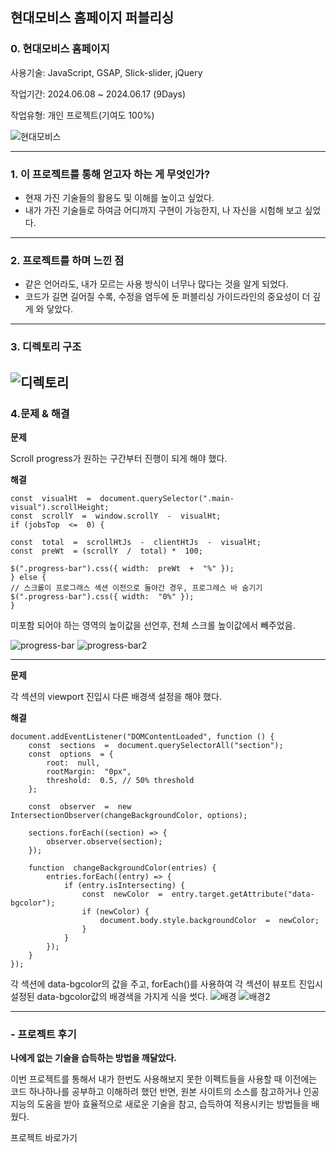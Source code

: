 ## 현대모비스 홈페이지 퍼블리싱

### 0. 현대모비스 홈페이지

사용기술: JavaScript, GSAP, Slick-slider, jQuery

작업기간: 2024.06.08 ~ 2024.06.17 (9Days)

작업유형: 개인 프로젝트(기여도 100%)

![현대모비스](https://github.com/Minseong0000/adsf/assets/160007497/7614683e-391d-4d56-ac9f-27197f254542)


---

### 1. 이 프로젝트를 통해 얻고자 하는 게 무엇인가?

- 현재 가진 기술들의 활용도 및 이해를 높이고 싶었다.
- 내가 가진 기술들로 하여금 어디까지 구현이 가능한지, 나 자신을 시험해 보고 싶었다.

---

### 2. 프로젝트를 하며 느낀 점

- 같은 언어라도, 내가 모르는 사용 방식이 너무나 많다는 것을 알게 되었다.
- 코드가 길면 길어질 수록, 수정을 염두에 둔 퍼블리싱 가이드라인의 중요성이 더 깊게 와 닿았다.

---

### 3. 디렉토리 구조
![디렉토리](https://github.com/Minseong0000/adsf/assets/160007497/f88c2fe9-f931-4892-a5d0-5b8188ccb5e9)
---

### 4.문제 & 해결

**문제**

Scroll progress가 원하는 구간부터 진행이 되게 해야 했다.

**해결**

    const  visualHt  =  document.querySelector(".main-visual").scrollHeight;
    const  scrollY  =  window.scrollY  -  visualHt;
    if (jobsTop  <=  0) {

    const  total  =  scrollHtJs  -  clientHtJs  -  visualHt;
    const  preWt  = (scrollY  /  total) *  100;

    $(".progress-bar").css({ width:  preWt  +  "%" });
    } else {
    // 스크롤이 프로그래스 섹션 이전으로 돌아간 경우, 프로그레스 바 숨기기
    $(".progress-bar").css({ width:  "0%" });
    }

미포함 되어야 하는 영역의 높이값을 선언후, 전체 스크롤 높이값에서 빼주었음.

![progress-bar](https://github.com/Minseong0000/adsf/assets/160007497/0b2e2d24-2bc9-4e89-b391-e4bbb98dbde2)
![progress-bar2](https://github.com/Minseong0000/adsf/assets/160007497/819f6533-932c-41be-b7fa-b305dcbb6803)

---

**문제**

각 섹션의 viewport 진입시 다른 배경색 설정을 해야 했다.

**해결**

    document.addEventListener("DOMContentLoaded", function () {
        const  sections  =  document.querySelectorAll("section");
        const  options  = {
    	    root:  null,
    	    rootMargin:  "0px",
    	    threshold:  0.5, // 50% threshold
    	};

        const  observer  =  new  IntersectionObserver(changeBackgroundColor, options);

        sections.forEach((section) => {
    	    observer.observe(section);
        });

        function  changeBackgroundColor(entries) {
    	    entries.forEach((entry) => {
    		    if (entry.isIntersecting) {
    			    const  newColor  =  entry.target.getAttribute("data-bgcolor");
    			    if (newColor) {
    				    document.body.style.backgroundColor  =  newColor;
    				}
    			}
    		});
    	}
    });

각 섹션에 data-bgcolor의 값을 주고, forEach()를 사용하여 각 섹션이 뷰포트 진입시 설정된 data-bgcolor값의 배경색을 가지게 식을 썻다.
![배경](https://github.com/Minseong0000/adsf/assets/160007497/8780d19d-a6b3-4d2e-8418-283d3082b745)
![배경2](https://github.com/Minseong0000/adsf/assets/160007497/135eeafa-c1e6-4c26-9a89-2728e0510adb)


---

### - 프로젝트 후기

**나에게 없는 기술을 습득하는 방법을 깨달았다.**

이번 프로젝트를 통해서 내가 한번도 사용해보지 못한 이펙트들을 사용할 때 이전에는 코드 하나하나를 공부하고 이해하려 했던 반면, 원본 사이트의 소스를 참고하거나 인공지능의 도움을 받아 효율적으로 새로운 기술을 참고, 습득하여 적용시키는 방법들을 배웠다.



<a href="https://minseong0000.github.io/HyundaiMobis-publishing/" target="_blank" style="text-decoration: none;">프로젝트 바로가기</a>
